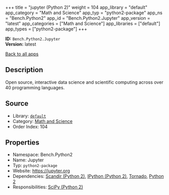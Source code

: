 ﻿+++
title = "jupyter (Python 2)"
weight = 104
app_library = "default"
app_category = "Math and Science"
app_typ = "python2-package"
app_ns = "Bench.Python2"
app_id = "Bench.Python2.Jupyter"
app_version = "latest"
app_categories = ["Math and Science"]
app_libraries = ["default"]
app_types = ["python2-package"]
+++

**ID:** `Bench.Python2.Jupyter`  
**Version:** latest  
<!--more-->

[Back to all apps](/apps/)

## Description
Open source, interactive data science and scientific computing
across over 40 programming languages.

## Source

* Library: [`default`](/app_libraries/default)
* Category: [Math and Science](/app_categories/math-and-science)
* Order Index: 104

## Properties

* Namespace: Bench.Python2
* Name: Jupyter
* Typ: `python2-package`
* Website: <https://jupyter.org>
* Dependencies: [Scandir (Python 2)](/apps/Bench.Python2.Scandir), [IPython (Python 2)](/apps/Bench.Python2.IPython), [Tornado](/apps/Bench.Python.Tornado), [Python 2](/apps/Bench.Python2)
* Responsibilities: [SciPy (Python 2)](/apps/Bench.Python2.SciPy)

